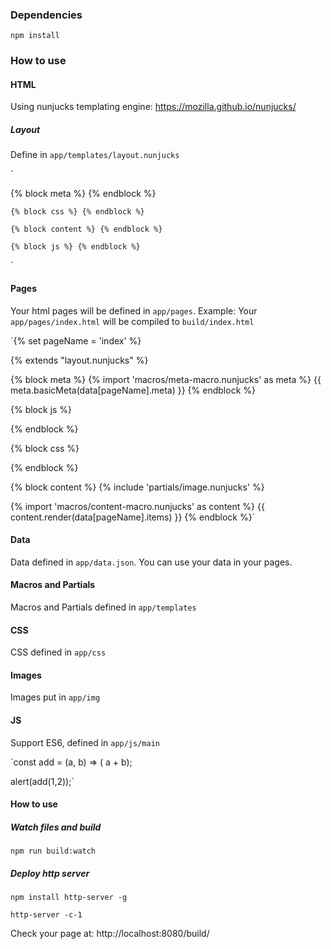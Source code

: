 ### Dependencies
`npm install`


### How to use
#### HTML
Using nunjucks templating engine: https://mozilla.github.io/nunjucks/

##### Layout
Define in `app/templates/layout.nunjucks`

`<!DOCTYPE html>
<html lang="en">
  <head>
    {% block meta %} {% endblock %}

    {% block css %} {% endblock %}

  </head>
  <body>
    <!-- You write code for this content block in another file -->

    {% block content %} {% endblock %}

    {% block js %} {% endblock %}
  </body>
</html>`


#### Pages
Your html pages will be defined in `app/pages`. 
Example: Your `app/pages/index.html` will be compiled to `build/index.html`

`{% set pageName = 'index' %}

{% extends "layout.nunjucks" %}

{% block meta %} 
  {% import 'macros/meta-macro.nunjucks' as meta %}
  {{ meta.basicMeta(data[pageName].meta) }}
{% endblock %}

{% block js %}
  <script src="js/main/alert.js"></script>
{% endblock %}

{% block css %}
  <link rel="stylesheet" href="css/main.css">
{% endblock %}


{% block content %}
  {% include 'partials/image.nunjucks' %}

  {% import 'macros/content-macro.nunjucks' as content %}
  {{ content.render(data[pageName].items) }}
{% endblock %}`

#### Data
Data defined in `app/data.json`. You can use your data in your pages.


#### Macros and Partials
Macros and Partials defined in `app/templates`


#### CSS
CSS defined in `app/css`

#### Images
Images put in `app/img`

#### JS
Support ES6, defined in `app/js/main`

`const add = (a, b) => ( a + b);

alert(add(1,2));`


#### How to use

##### Watch files and build
`npm run build:watch`

##### Deploy http server
`npm install http-server -g`

`http-server -c-1`

Check your page at: http://localhost:8080/build/








